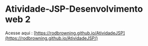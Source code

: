 # Atividade-JSP-Desenvolvimento web 2

Acesse aqui : [https://rodbrowning.github.io/AtividadeJSP](https://rodbrowning.github.io/AtividadeJSP/)
